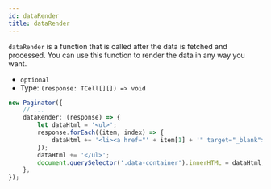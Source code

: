 ```yaml
---
id: dataRender
title: dataRender
---
```


`dataRender` is a function that is called after the data is fetched and processed. You can use this function to render the data in any way you want.

-   `optional`
-   Type: `(response: TCell[][]) => void`

```ts
new Paginator({
    // ...
    dataRender: (response) => {
        let dataHtml = '<ul>';
        response.forEach((item, index) => {
            dataHtml += '<li><a href="' + item[1] + '" target="_blank">' + item[0] + '</a></li>';
        });
        dataHtml += '</ul>';
        document.querySelector('.data-container').innerHTML = dataHtml;
    },
});
```
